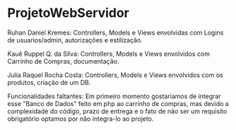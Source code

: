 # ProjetoWebServidor

Ruhan Daniel Kremes: Controllers, Models e Views envolvidas com Logins de usuarios/admin, autorizações e estilização.

Kauê Ruppel Q. da Silva: Controllers, Models e Views envolvidos com Carrinho de Compras, documentação.

Julia Raquel Rocha Costa: Controllers, Models e Views envolvidos com os produtos, criação de um DB.

Funcionalidades faltantes: Em primeiro momento gostariamos de integrar esse "Banco de Dados" feito em php ao carrinho de compras, mas devido a complexidade do código, prazo de entrega e o fato de não ser um requisito obrigatório optamos por não integra-lo ao projeto.